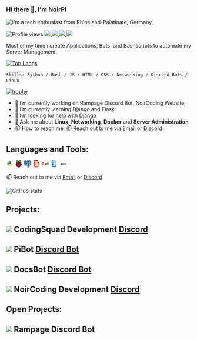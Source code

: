 ### Hi there 👋, I'm NoirPi
![I'm a tech enthusiast from **Rhineland-Palatinate, Germany**.](https://i.ibb.co/Qf4zQrq/banner.png)

![Profile views](https://gpvc.arturio.dev/NoirPi) <a href="https://github.com/noirpi">
  <img src="https://badges.pufler.dev/years/noirpi?style=flat-square&color=black&logo=github">
</a>
<a href="https://github.com/noirpi?tab=repositories">
  <img src="https://badges.pufler.dev/repos/noirpi?style=flat-square&color=black&logo=github">
</a>
<a href="https://gist.github.com/noirpi">
  <img src="https://badges.pufler.dev/gists/noirpi?style=flat-square&color=black&logo=github">
</a>
<a href="https://badges.pufler.dev">
  <img src="https://badges.pufler.dev/commits/monthly/noirpi?style=flat-square&color=black&logo=github">
</a>

Most of my time i create Applications, Bots, and Bashscripts to automate my Server Management.

[![Top Langs](https://github-readme-stats.vercel.app/api/top-langs/?username=NoirPi)](https://github.com/anuraghazra/github-readme-stats)
```
Skills: Python / Bash / JS / HTML / CSS / Networking / Discord Bots / Linux 
```
[![trophy](https://github-profile-trophy.vercel.app/?username=NoirPi)](https://github.com/ryo-ma/github-profile-trophy)
- 🔭 I’m currently working on Rampage Discord Bot, NoirCoding Website,  
- 🌱 I’m currently learning Django and Flask 
- 🤔 I’m looking for help with Django 
- 💬 Ask me about **Linux**, **Networking**, **Docker** and **Server Administration** 
- 📫 How to reach me: 📫 Reach out to me via [Email](mailto:noirpi@noircoding.de) or [Discord](https://discord.gg/R6qAmWy) 


## **Languages and Tools:**

<code><img height="20" src="https://raw.githubusercontent.com/github/explore/80688e429a7d4ef2fca1e82350fe8e3517d3494d/topics/python/python.png"></code>
<code><img height="20" src="https://raw.githubusercontent.com/github/explore/80688e429a7d4ef2fca1e82350fe8e3517d3494d/topics/raspberry-pi/raspberry-pi.png"></code>
<code><img height="20" src="https://raw.githubusercontent.com/github/explore/80688e429a7d4ef2fca1e82350fe8e3517d3494d/topics/postgresql/postgresql.png"></code>
<code><img height="20" src="https://raw.githubusercontent.com/github/explore/80688e429a7d4ef2fca1e82350fe8e3517d3494d/topics/html/html.png"></code>
<code><img height="20" src="https://raw.githubusercontent.com/github/explore/80688e429a7d4ef2fca1e82350fe8e3517d3494d/topics/git/git.png"></code>
<code><img height="20" src="https://raw.githubusercontent.com/github/explore/80688e429a7d4ef2fca1e82350fe8e3517d3494d/topics/css/css.png"></code>
<code><img height="20" src="https://raw.githubusercontent.com/github/explore/80688e429a7d4ef2fca1e82350fe8e3517d3494d/topics/bash/bash.png"></code>

📫 Reach out to me via [Email](mailto:noirpi@noircoding.de) or [Discord](https://discord.gg/R6qAmWy)

![GitHub stats](https://github-readme-stats.vercel.app/api?username=NoirPi&show_icons=true&count_private=true)  

## Projects:

## <a href="https://www.codingsquad.net"> <img src="https://cdn.codingsquad.net/cs_logo128.png" height="48px"></a> **CodingSquad Development [Discord](https://codingsquad.net/)**
## <a href="https://top.gg/bot/533956696347901972"> <img src="https://i.ibb.co/YX1DfTc/logo-noir.png" height="48px"></a> **PiBot [Discord Bot](https://top.gg/bot/533956696347901972)**
## <a href="https://discordapp.com/oauth2/authorize?client_id=503988007347552267&scope=bot"> <img src="https://cdn.discordapp.com/avatars/503988007347552267/72f6b45d96f01a478a6ded8695f4d4e4.webp" height="48px"></a> **DocsBot [Discord Bot](https://discordapp.com/oauth2/authorize?client_id=503988007347552267&scope=bot)**
## <a href="https://www.noircoding.de"> <img src="https://i.ibb.co/YX1DfTc/logo-noir.png" height="48px"></a> **NoirCoding Development [Discord](https://discord.gg/R6qAmWy)**

## Open Projects:
## <a href="#"> <img src="https://cdn.discordapp.com/avatars/700672221063938080/3b1321fccb8874f6bf246c6560013d65.webp" height="48px"></a> **Rampage Discord Bot**


